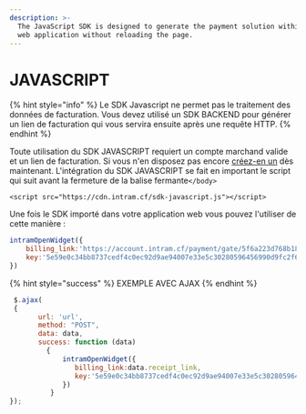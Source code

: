 ```yaml
---
description: >-
  The JavaScript SDK is designed to generate the payment solution within your
  web application without reloading the page.
---
```


# JAVASCRIPT

{% hint style="info" %}
Le SDK Javascript ne permet pas le traitement des données de facturation. Vous devez utilisé un SDK BACKEND pour générer un lien de facturation qui vous servira ensuite après une requête HTTP.
{% endhint %}

Toute utilisation du SDK JAVASCRIPT requiert un compte marchand valide et un lien de facturation. Si vous n'en disposez pas encore [créez-en un](https://account.intram.org/register) dès maintenant. L'intégration du SDK JAVASCRIPT se fait en important le script qui suit avant la fermeture de la balise fermante`</body>` 

```markup
<script src="https://cdn.intram.cf/sdk-javascript.js"></script>
```

Une fois le SDK importé dans votre application web vous pouvez l'utiliser de cette manière : 

```javascript
intramOpenWidget({
    billing_link:'https://account.intram.cf/payment/gate/5f6a223d768b1875356440cc',
    key:'5e59e0c34bb8737cedf4c0ec92d9ae94007e33e5c30280596456990d9fc2f60'
})
```

{% hint style="success" %}
EXEMPLE AVEC AJAX
{% endhint %}

```javascript
 $.ajax(
 {
       url: 'url',
       method: "POST",
       data: data,
       success: function (data) 
         {
             intramOpenWidget({
                billing_link:data.receipt_link,
                key:'5e59e0c34bb8737cedf4c0ec92d9ae94007e33e5c30280596456990d9fc2f60'
             })
          }
});
```

